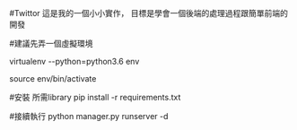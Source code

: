 #Twittor
這是我的一個小小實作，
目標是學會一個後端的處理過程跟簡單前端的開發

#建議先弄一個虛擬環境

virtualenv --python=python3.6 env

source env/bin/activate

#安裝 所需library
pip install -r requirements.txt

#接續執行
python manager.py runserver -d
